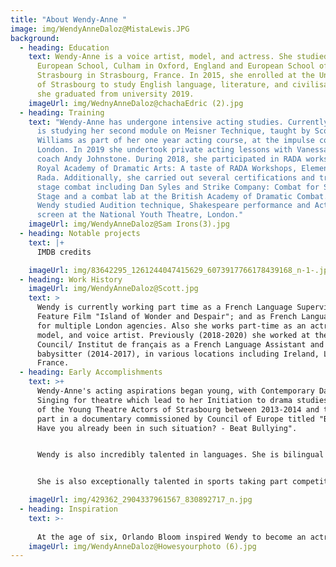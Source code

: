 ```yaml
---
title: "About Wendy-Anne "
image: img/WendyAnneDaloz@MistaLewis.JPG
background:
  - heading: Education
    text: Wendy-Anne is a voice artist, model, and actress. She studied at the
      European School, Culham in Oxford, England and European School of
      Strasbourg in Strasbourg, France. In 2015, she enrolled at the University
      of Strasbourg to study English language, literature, and civilisation and
      she graduated from university 2019.
    imageUrl: img/WednyAnneDaloz@chachaEdric (2).jpg
  - heading: Training
    text: "Wendy-Anne has undergone intensive acting studies. Currently (2020) she
      is studying her second module on Meisner Technique, taught by Scott
      Williams as part of her one year acting course, at the impulse company,
      London. In 2019 she undertook private acting lessons with Vanessa Kirby's
      coach Andy Johnstone. During 2018, she participated in RADA workshops at
      Royal Academy of Dramatic Arts: A taste of RADA Workshops, Elements of
      Rada. Additionally, she carried out several certifications and training in
      stage combat including Dan Syles and Strike Company: Combat for Screen and
      Stage and a combat lab at the British Academy of Dramatic Combat. In 2016
      Wendy studied Audition technique, Shakespeare performance and Acting for
      screen at the National Youth Theatre, London."
    imageUrl: img/WendyAnneDaloz@Sam Irons(3).jpg
  - heading: Notable projects
    text: |+
      IMDB credits

    imageUrl: img/83642295_1261244047415629_6073917766178439168_n-1-.jpg
  - heading: Work History
    imageUrl: img/WendyAnneDaloz@Scott.jpg
    text: >
      Wendy is currently working part time as a French Language Supervisor for
      Feature Film "Island of Wonder and Despair"; and as French Language tutor
      for multiple London agencies. Also she works part-time as an actress,
      model, and voice artist. Previously (2018-2020) she worked at the British
      Council/ Institut de français as a French Language Assistant and as a
      babysitter (2014-2017), in various locations including Ireland, London and
      France.
  - heading: Early Accomplishments
    text: >+
      Wendy-Anne's acting aspirations began young, with Contemporary Dance and
      Singing for theatre which lead to her Initiation to drama studies as part
      of the Young Theatre Actors of Strasbourg between 2013-2014 and taking
      part in a documentary commissioned by Council of Europe titled "Bullying -
      Have you already been in such situation? - Beat Bullying".


      Wendy is also incredibly talented in languages. She is bilingual in English and French and does not have an accent. She is also semi-fluent in German and Spanish, which she studied intensively during her youth as part of her European baccalaureate. Additionally, her love of languages lead to her creating a short novel: "fly away" in 2015, a romantic adventure about a girl going on a quest to Ireland.


      She is also exceptionally talented in sports taking part competitively in Badminton, Baseball, Basketball, Canoe, Cycling, Football, Gymnastics, Hockey (field), Rhythmic Gymnastics, Swimming and Yoga, of which she achieved gold medals in swimming and a silver medal in Lingolsheim cross country (2013). 

    imageUrl: img/429362_2904337961567_830892717_n.jpg
  - heading: Inspiration
    text: >-
      
      At the age of six, Orlando Bloom inspired Wendy to become an actress. She watched all his movies, inspired by the heroic and fantastical characters that he portrayed that made created the illusion of diving into another realm! Her aspiration is to find herself in similar roles and to and to inspire others in the same way.
    imageUrl: img/WendyAnneDaloz@Howesyourphoto (6).jpg
---
```

